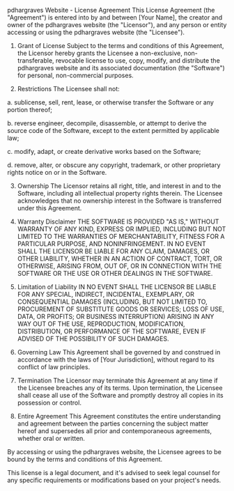 pdhargraves Website - License Agreement
This License Agreement (the "Agreement") is entered into by and between [Your Name], the creator and owner of the pdhargraves website (the "Licensor"), and any person or entity accessing or using the pdhargraves website (the "Licensee").

1. Grant of License
Subject to the terms and conditions of this Agreement, the Licensor hereby grants the Licensee a non-exclusive, non-transferable, revocable license to use, copy, modify, and distribute the pdhargraves website and its associated documentation (the "Software") for personal, non-commercial purposes.

2. Restrictions
The Licensee shall not:

a. sublicense, sell, rent, lease, or otherwise transfer the Software or any portion thereof;

b. reverse engineer, decompile, disassemble, or attempt to derive the source code of the Software, except to the extent permitted by applicable law;

c. modify, adapt, or create derivative works based on the Software;

d. remove, alter, or obscure any copyright, trademark, or other proprietary rights notice on or in the Software.

3. Ownership
The Licensor retains all right, title, and interest in and to the Software, including all intellectual property rights therein. The Licensee acknowledges that no ownership interest in the Software is transferred under this Agreement.

4. Warranty Disclaimer
THE SOFTWARE IS PROVIDED "AS IS," WITHOUT WARRANTY OF ANY KIND, EXPRESS OR IMPLIED, INCLUDING BUT NOT LIMITED TO THE WARRANTIES OF MERCHANTABILITY, FITNESS FOR A PARTICULAR PURPOSE, AND NONINFRINGEMENT. IN NO EVENT SHALL THE LICENSOR BE LIABLE FOR ANY CLAIM, DAMAGES, OR OTHER LIABILITY, WHETHER IN AN ACTION OF CONTRACT, TORT, OR OTHERWISE, ARISING FROM, OUT OF, OR IN CONNECTION WITH THE SOFTWARE OR THE USE OR OTHER DEALINGS IN THE SOFTWARE.

5. Limitation of Liability
IN NO EVENT SHALL THE LICENSOR BE LIABLE FOR ANY SPECIAL, INDIRECT, INCIDENTAL, EXEMPLARY, OR CONSEQUENTIAL DAMAGES (INCLUDING, BUT NOT LIMITED TO, PROCUREMENT OF SUBSTITUTE GOODS OR SERVICES; LOSS OF USE, DATA, OR PROFITS; OR BUSINESS INTERRUPTION) ARISING IN ANY WAY OUT OF THE USE, REPRODUCTION, MODIFICATION, DISTRIBUTION, OR PERFORMANCE OF THE SOFTWARE, EVEN IF ADVISED OF THE POSSIBILITY OF SUCH DAMAGES.

6. Governing Law
This Agreement shall be governed by and construed in accordance with the laws of [Your Jurisdiction], without regard to its conflict of law principles.

7. Termination
The Licensor may terminate this Agreement at any time if the Licensee breaches any of its terms. Upon termination, the Licensee shall cease all use of the Software and promptly destroy all copies in its possession or control.

8. Entire Agreement
This Agreement constitutes the entire understanding and agreement between the parties concerning the subject matter hereof and supersedes all prior and contemporaneous agreements, whether oral or written.

By accessing or using the pdhargraves website, the Licensee agrees to be bound by the terms and conditions of this Agreement.

This license is a legal document, and it's advised to seek legal counsel for any specific requirements or modifications based on your project's needs.

